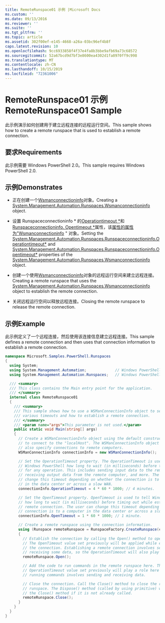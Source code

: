 ```yaml
---
title: RemoteRunspace01 示例 |Microsoft Docs
ms.custom: ''
ms.date: 09/13/2016
ms.reviewer: ''
ms.suite: ''
ms.tgt_pltfrm: ''
ms.topic: article
ms.assetid: 302f00ef-e145-4668-a26a-03bc96ef4b8f
caps.latest.revision: 10
ms.openlocfilehash: 9cc6933858f4f37e4fa8b3bbe9afb69a73c68572
ms.sourcegitcommit: 52a67bcd9d7bf3e8600ea4302d1fa8970ff9c998
ms.translationtype: MT
ms.contentlocale: zh-CN
ms.lasthandoff: 10/15/2019
ms.locfileid: "72361006"
---
```

# <a name="remoterunspace01-sample"></a><span data-ttu-id="dd29e-102">RemoteRunspace01 示例</span><span class="sxs-lookup"><span data-stu-id="dd29e-102">RemoteRunspace01 Sample</span></span>

<span data-ttu-id="dd29e-103">此示例演示如何创建用于建立远程连接的远程运行空间。</span><span class="sxs-lookup"><span data-stu-id="dd29e-103">This sample shows how to create a remote runspace that is used to establish a remote connection.</span></span>

## <a name="requirements"></a><span data-ttu-id="dd29e-104">要求</span><span class="sxs-lookup"><span data-stu-id="dd29e-104">Requirements</span></span>

 <span data-ttu-id="dd29e-105">此示例需要 Windows PowerShell 2.0。</span><span class="sxs-lookup"><span data-stu-id="dd29e-105">This sample requires Windows PowerShell 2.0.</span></span>

## <a name="demonstrates"></a><span data-ttu-id="dd29e-106">示例</span><span class="sxs-lookup"><span data-stu-id="dd29e-106">Demonstrates</span></span>

- <span data-ttu-id="dd29e-107">正在创建一个[Wsmanconnectioninfo](/dotnet/api/System.Management.Automation.Runspaces.WSManConnectionInfo)对象。</span><span class="sxs-lookup"><span data-stu-id="dd29e-107">Creating a [System.Management.Automation.Runspaces.Wsmanconnectioninfo](/dotnet/api/System.Management.Automation.Runspaces.WSManConnectionInfo) object.</span></span>

- <span data-ttu-id="dd29e-108">设置 Runspaceconnectioninfo \* 的[Operationtimeout \*](/dotnet/api/System.Management.Automation.Runspaces.RunspaceConnectionInfo.OperationTimeout)和[Runspaceconnectioninfo. Opentimeout \*](/dotnet/api/System.Management.Automation.Runspaces.RunspaceConnectionInfo.OpenTimeout)属性，该[属性的属性为"Wsmanconnectioninfo](/dotnet/api/System.Management.Automation.Runspaces.WSManConnectionInfo) " 对象。</span><span class="sxs-lookup"><span data-stu-id="dd29e-108">Setting the [System.Management.Automation.Runspaces.Runspaceconnectioninfo.Operationtimeout\*](/dotnet/api/System.Management.Automation.Runspaces.RunspaceConnectionInfo.OperationTimeout) and [System.Management.Automation.Runspaces.Runspaceconnectioninfo.Opentimeout\*](/dotnet/api/System.Management.Automation.Runspaces.RunspaceConnectionInfo.OpenTimeout) properties of the [System.Management.Automation.Runspaces.Wsmanconnectioninfo](/dotnet/api/System.Management.Automation.Runspaces.WSManConnectionInfo) object.</span></span>

- <span data-ttu-id="dd29e-109">创建一个使用[Wsmanconnectioninfo](/dotnet/api/System.Management.Automation.Runspaces.WSManConnectionInfo)对象的远程运行空间来建立远程连接。</span><span class="sxs-lookup"><span data-stu-id="dd29e-109">Creating a remote runspace that uses the [System.Management.Automation.Runspaces.Wsmanconnectioninfo](/dotnet/api/System.Management.Automation.Runspaces.WSManConnectionInfo) object to establish the remote connection.</span></span>

- <span data-ttu-id="dd29e-110">关闭远程运行空间以释放远程连接。</span><span class="sxs-lookup"><span data-stu-id="dd29e-110">Closing the remote runspace to release the remote connection.</span></span>

## <a name="example"></a><span data-ttu-id="dd29e-111">示例</span><span class="sxs-lookup"><span data-stu-id="dd29e-111">Example</span></span>

<span data-ttu-id="dd29e-112">此示例定义了一个远程连接，然后使用该连接信息建立远程连接。</span><span class="sxs-lookup"><span data-stu-id="dd29e-112">This sample defines a remote connection and then uses that connection information to establish a remote connection.</span></span>

```csharp
namespace Microsoft.Samples.PowerShell.Runspaces
{
  using System;
  using System.Management.Automation;             // Windows PowerShell namespace.
  using System.Management.Automation.Runspaces;   // Windows PowerShell namespace.

  /// <summary>
  /// This class contains the Main entry point for the application.
  /// </summary>
  internal class RemoteRunspace01
  {
    /// <summary>
    /// This sample shows how to use a WSManConnectionInfo object to set
    /// various timeouts and how to establish a remote connection.
    /// </summary>
    /// <param name="args">This parameter is not used.</param>
    public static void Main(string[] args)
    {
      // Create a WSManConnectionInfo object using the default constructor
      // to connect to the "localHost". The WSManConnectionInfo object can
      // also specify connections to remote computers.
      WSManConnectionInfo connectionInfo = new WSManConnectionInfo();

      // Set the OperationTimeout property. The OperationTimeout is used to tell
      // Windows PowerShell how long to wait (in milliseconds) before timing out
      // for any operation. This includes sending input data to the remote computer,
      // receiving output data from the remote computer, and more. The user can
      // change this timeout depending on whether the connection is to a computer
      // in the data center or across a slow WAN.
      connectionInfo.OperationTimeout = 4 * 60 * 1000; // 4 minutes.

      // Set the OpenTimeout property. OpenTimeout is used to tell Windows PowerShell
      // how long to wait (in milliseconds) before timing out while establishing a
      // remote connection. The user can change this timeout depending on whether the
      // connection is to a computer in the data center or across a slow WAN.
      connectionInfo.OpenTimeout = 1 * 60 * 1000; // 1 minute.

      // Create a remote runspace using the connection information.
      using (Runspace remoteRunspace = RunspaceFactory.CreateRunspace(connectionInfo))
      {
        // Establish the connection by calling the Open() method to open the runspace.
        // The OpenTimeout value set previously will be applied while establishing
        // the connection. Establishing a remote connection involves sending and
        // receiving some data, so the OperationTimeout will also play a role in this process.
        remoteRunspace.Open();

        // Add the code to run commands in the remote runspace here. The
        // OperationTimeout value set previously will play a role here because
        // running commands involves sending and receiving data.

        // Close the connection. Call the Close() method to close the remote
        // runspace. The Dispose() method (called by using primitive) will call
        // the Close() method if it is not already called.
        remoteRunspace.Close();
      }
    }
  }
}
```
